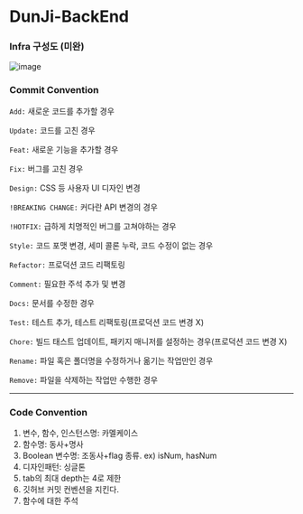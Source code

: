 # DunJi-BackEnd

### Infra 구성도 (미완)
![image](https://user-images.githubusercontent.com/91772497/221348143-f4f03dd6-d149-4026-8254-7a27b0723877.png)



### Commit Convention
`Add:` 새로운 코드를 추가할 경우

`Update:` 코드를 고친 경우

`Feat:` 새로운 기능을 추가할 경우

`Fix:` 버그를 고친 경우

`Design:` CSS 등 사용자 UI 디자인 변경

`!BREAKING CHANGE:` 커다란 API 변경의 경우

`!HOTFIX:` 급하게 치명적인 버그를 고쳐야하는 경우

`Style:` 코드 포맷 변경, 세미 콜론 누락, 코드 수정이 없는 경우

`Refactor:` 프로덕션 코드 리팩토링

`Comment:` 필요한 주석 추가 및 변경

`Docs:` 문서를 수정한 경우

`Test:` 테스트 추가, 테스트 리팩토링(프로덕션 코드 변경 X)

`Chore:` 빌드 태스트 업데이트, 패키지 매니저를 설정하는 경우(프로덕션 코드 변경 X)

`Rename:` 파일 혹은 폴더명을 수정하거나 옮기는 작업만인 경우

`Remove:` 파일을 삭제하는 작업만 수행한 경우

<hr>

### Code Convention
1. 변수, 함수, 인스턴스명: 카멜케이스
2. 함수명: 동사+명사
3. Boolean 변수명: 조동사+flag 종류. ex) isNum, hasNum
4. 디자인패턴: 싱글톤
5. tab의 최대 depth는 4로 제한
6. 깃허브 커밋 컨벤션을 지킨다.
7. 함수에 대한 주석
